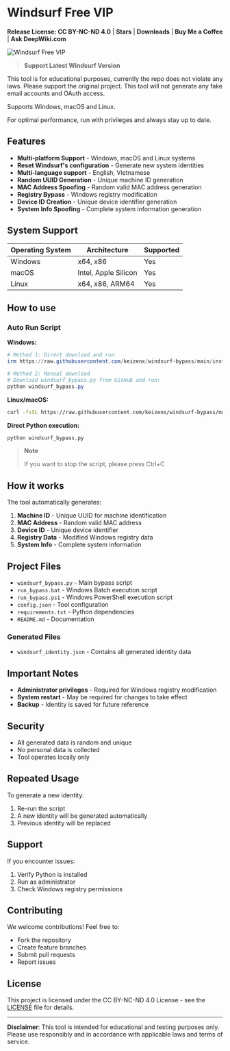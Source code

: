 # Windsurf Free VIP

**Release License: CC BY-NC-ND 4.0** | **Stars** | **Downloads** | **Buy Me a Coffee** | **Ask DeepWiki.com**

![Windsurf Free VIP](https://img.shields.io/badge/Windsurf-Free%20VIP-blue?style=for-the-badge&logo=github)

> **Support Latest Windsurf Version**

This tool is for educational purposes, currently the repo does not violate any laws. Please support the original project. This tool will not generate any fake email accounts and OAuth access.

Supports Windows, macOS and Linux.

For optimal performance, run with privileges and always stay up to date.

## Features

- **Multi-platform Support** - Windows, macOS and Linux systems
- **Reset Windsurf's configuration** - Generate new system identities
- **Multi-language support** - English, Vietnamese
- **Random UUID Generation** - Unique machine ID generation
- **MAC Address Spoofing** - Random valid MAC address generation
- **Registry Bypass** - Windows registry modification
- **Device ID Creation** - Unique device identifier generation
- **System Info Spoofing** - Complete system information generation

## System Support

| Operating System | Architecture | Supported |
|------------------|---------------|-----------|
| Windows | x64, x86 | Yes |
| macOS | Intel, Apple Silicon | Yes |
| Linux | x64, x86, ARM64 | Yes |

## How to use

### Auto Run Script

**Windows:**
```powershell
# Method 1: Direct download and run
irm https://raw.githubusercontent.com/keizenx/windsurf-bypass/main/install_github.ps1 | iex

# Method 2: Manual download
# Download windsurf_bypass.py from GitHub and run:
python windsurf_bypass.py
```

**Linux/macOS:**
```bash
curl -fsSL https://raw.githubusercontent.com/keizenx/windsurf-bypass/main/scripts/install.sh -o install.sh && chmod +x install.sh && ./install.sh
```

**Direct Python execution:**
```bash
python windsurf_bypass.py
```

> **Note**
> 
> If you want to stop the script, please press Ctrl+C

## How it works

The tool automatically generates:

1. **Machine ID** - Unique UUID for machine identification
2. **MAC Address** - Random valid MAC address
3. **Device ID** - Unique device identifier
4. **Registry Data** - Modified Windows registry data
5. **System Info** - Complete system information

## Project Files

- `windsurf_bypass.py` - Main bypass script
- `run_bypass.bat` - Windows Batch execution script
- `run_bypass.ps1` - Windows PowerShell execution script
- `config.json` - Tool configuration
- `requirements.txt` - Python dependencies
- `README.md` - Documentation

### Generated Files
- `windsurf_identity.json` - Contains all generated identity data

## Important Notes

- **Administrator privileges** - Required for Windows registry modification
- **System restart** - May be required for changes to take effect
- **Backup** - Identity is saved for future reference

## Security

- All generated data is random and unique
- No personal data is collected
- Tool operates locally only

## Repeated Usage

To generate a new identity:
1. Re-run the script
2. A new identity will be generated automatically
3. Previous identity will be replaced

## Support

If you encounter issues:
1. Verify Python is installed
2. Run as administrator
3. Check Windows registry permissions

## Contributing

We welcome contributions! Feel free to:
- Fork the repository
- Create feature branches
- Submit pull requests
- Report issues

## License

This project is licensed under the CC BY-NC-ND 4.0 License - see the [LICENSE](LICENSE) file for details.

---
**Disclaimer**: This tool is intended for educational and testing purposes only. Please use responsibly and in accordance with applicable laws and terms of service.